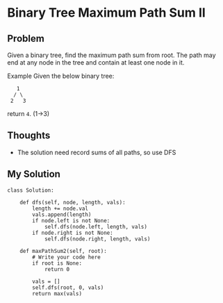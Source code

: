 # Binary Tree Maximum Path Sum II

## Problem 

Given a binary tree, find the maximum path sum from root.
The path may end at any node in the tree and contain at least one node in it.

Example
Given the below binary tree:

```
   1
  / \
 2   3
```
return ```4```. (1->3)

## Thoughts
- The solution need record sums of all paths, so use DFS

## My Solution

```
class Solution:

    def dfs(self, node, length, vals):
        length += node.val
        vals.append(length)
        if node.left is not None:
            self.dfs(node.left, length, vals)
        if node.right is not None:
            self.dfs(node.right, length, vals)
    
    def maxPathSum2(self, root):
        # Write your code here
        if root is None:
            return 0

        vals = []
        self.dfs(root, 0, vals)
        return max(vals)
```